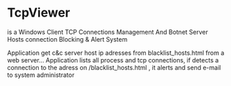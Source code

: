 # TcpViewer

is a Windows Client TCP Connections Management And Botnet Server Hosts connection Blocking & Alert System

Application get c&c server host ip adresses from blacklist_hosts.html from a web server... Application lists all process and tcp connections, if detects a connection to the adress on /blacklist_hosts.html , it alerts and send e-mail to system administrator
